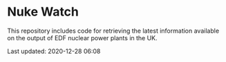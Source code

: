 # Nuke Watch

This repository includes code for retrieving the latest information available on the output of EDF nuclear power plants in the UK.

Last updated: 2020-12-28 06:08